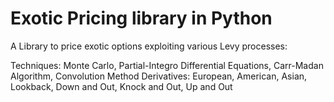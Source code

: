 # Exotic Pricing library in Python
A Library to price exotic options exploiting various Levy processes:


Techniques: Monte Carlo, Partial-Integro Differential Equations, Carr-Madan Algorithm, Convolution Method
 Derivatives: European, American, Asian, Lookback, Down and Out, Knock and Out, Up and Out